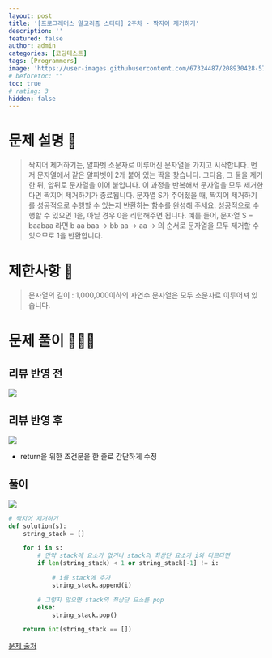 ```yaml
---
layout: post
title: '[프로그래머스 알고리즘 스터디] 2주차 - 짝지어 제거하기'
description: ''
featured: false
author: admin
categories: [코딩테스트]
tags: [Programmers]
image: 'https://user-images.githubusercontent.com/67324487/208930428-577f6a56-5181-44a3-8db0-22bfb8be6bc8.png'
# beforetoc: ""
toc: true
# rating: 3
hidden: false
---
```


# 문제 설명 📑
> 짝지어 제거하기는, 알파벳 소문자로 이루어진 문자열을 가지고 시작합니다. 먼저 문자열에서 같은 알파벳이 2개 붙어 있는 짝을 찾습니다. 그다음, 그 둘을 제거한 뒤, 앞뒤로 문자열을 이어 붙입니다. 이 과정을 반복해서 문자열을 모두 제거한다면 짝지어 제거하기가 종료됩니다. 문자열 S가 주어졌을 때, 짝지어 제거하기를 성공적으로 수행할 수 있는지 반환하는 함수를 완성해 주세요. 성공적으로 수행할 수 있으면 1을, 아닐 경우 0을 리턴해주면 됩니다.
> 예를 들어, 문자열 S = baabaa 라면
> b aa baa → bb aa → aa →
> 의 순서로 문자열을 모두 제거할 수 있으므로 1을 반환합니다.

# 제한사항 🚫

> 문자열의 길이 : 1,000,000이하의 자연수
> 문자열은 모두 소문자로 이루어져 있습니다.

# 문제 풀이 👩🏻‍💻

## 리뷰 반영 전

![](https://velog.velcdn.com/images/carmine/post/e84515be-38be-45d7-935e-e69ecb52ab09/image.png)

## 리뷰 반영 후

![](https://velog.velcdn.com/images/carmine/post/d8cf6b66-e2cd-4d87-910c-d62277128177/image.png)

- return을 위한 조건문을 한 줄로 간단하게 수정

## 풀이

![](https://velog.velcdn.com/images/carmine/post/b964ef69-1007-4634-a96e-c5c47e32ef20/image.png)

```python
# 짝지어 제거하기
def solution(s):
    string_stack = []

    for i in s:
        # 만약 stack에 요소가 없거나 stack의 최상단 요소가 i와 다르다면
        if len(string_stack) < 1 or string_stack[-1] != i:

            # i를 stack에 추가
            string_stack.append(i)

        # 그렇지 않으면 stack의 최상단 요소를 pop
        else:
            string_stack.pop()

    return int(string_stack == [])
```

[문제 출처](https://programmers.co.kr/learn/challenges)
